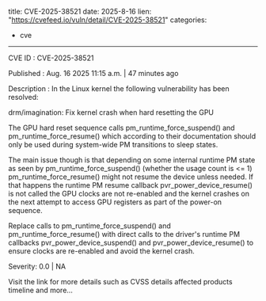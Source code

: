  
title: CVE-2025-38521
date: 2025-8-16
lien: "https://cvefeed.io/vuln/detail/CVE-2025-38521"
categories:
  - cve
---

CVE ID : CVE-2025-38521

Published :  Aug. 16
2025
11:15 a.m. | 47 minutes ago

Description : In the Linux kernel
the following vulnerability has been resolved:

drm/imagination: Fix kernel crash when hard resetting the GPU

The GPU hard reset sequence calls pm_runtime_force_suspend() and
pm_runtime_force_resume()
which according to their documentation should
only be used during system-wide PM transitions to sleep states.

The main issue though is that depending on some internal runtime PM
state as seen by pm_runtime_force_suspend() (whether the usage count is
<= 1)
pm_runtime_force_resume() might not resume the device unless
needed. If that happens
the runtime PM resume callback
pvr_power_device_resume() is not called
the GPU clocks are not
re-enabled
and the kernel crashes on the next attempt to access GPU
registers as part of the power-on sequence.

Replace calls to pm_runtime_force_suspend() and
pm_runtime_force_resume() with direct calls to the driver's runtime PM
callbacks
pvr_power_device_suspend() and pvr_power_device_resume()
to ensure clocks are re-enabled and avoid the kernel crash.

Severity: 0.0 | NA

Visit the link for more details
such as CVSS details
affected products
timeline
and more...

